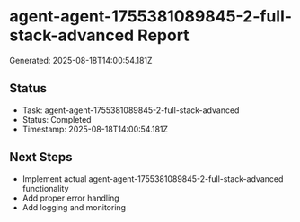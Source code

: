 # agent-agent-1755381089845-2-full-stack-advanced Report

Generated: 2025-08-18T14:00:54.181Z

## Status
- Task: agent-agent-1755381089845-2-full-stack-advanced
- Status: Completed
- Timestamp: 2025-08-18T14:00:54.181Z

## Next Steps
- Implement actual agent-agent-1755381089845-2-full-stack-advanced functionality
- Add proper error handling
- Add logging and monitoring
